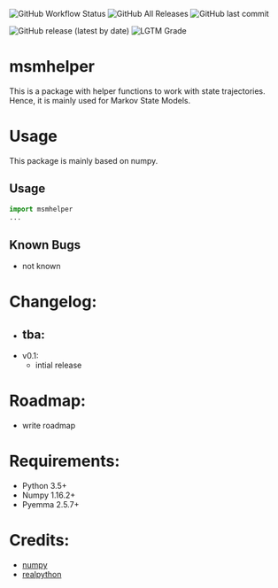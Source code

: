 ![GitHub Workflow Status](https://img.shields.io/github/workflow/status/moldyn/msmhelper/Python%20package)
![GitHub All Releases](https://img.shields.io/github/downloads/moldyn/msmhelper/total)
![GitHub last commit](https://img.shields.io/github/last-commit/moldyn/msmhelper)

![GitHub release (latest by date)](https://img.shields.io/github/v/release/moldyn/msmhelper)
![LGTM Grade](https://img.shields.io/lgtm/grade/python/github/moldyn/msmhelper?label=code%20quality&logo=lgtm)

# msmhelper

This is a package with helper functions to work with state trajectories. Hence, it is mainly used for Markov State Models.

# Usage
This package is mainly based on numpy.
## Usage
```python
import msmhelper
...
```
## Known Bugs
- not known

# Changelog:
- tba:
  -
- v0.1:
  - intial release

# Roadmap:
- write roadmap

# Requirements:
- Python 3.5+
- Numpy 1.16.2+
- Pyemma 2.5.7+

# Credits:
- [numpy](https://docs.scipy.org/doc/numpy)
- [realpython](https://realpython.com/)

